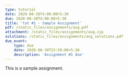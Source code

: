 ```yaml
---
type: tutorial
date: 2020-08-26T4:00:00+5:30
due: 2020-08-30T4:00:00+5:30
title: 'tut #1 - Sample Assignment'
pdf: /static_files/assignments/asg.pdf
attachment: /static_files/assignments/asg.zip
solutions: /static_files/assignments/asg_solutions.pdf
due_event: 
    type: due
    date: 2020-08-30T23:59:00+5:30
    description: 'Assignment #1 due'
---
```

This is a sample assignment.
